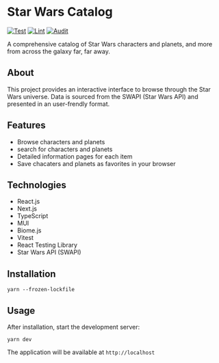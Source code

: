 # Star Wars Catalog
[![Test](https://github.com/King-witcher/Star-Wars-catalog/actions/workflows/test.yml/badge.svg)](https://github.com/King-witcher/Star-Wars-catalog/actions/workflows/test.yml)
[![Lint](https://github.com/King-witcher/Star-Wars-catalog/actions/workflows/lint.yml/badge.svg)](https://github.com/King-witcher/Star-Wars-catalog/actions/workflows/lint.yml)
[![Audit](https://github.com/King-witcher/Star-Wars-catalog/actions/workflows/audit.yml/badge.svg)](https://github.com/King-witcher/Star-Wars-catalog/actions/workflows/audit.yml)

A comprehensive catalog of Star Wars characters and planets, and more from across the galaxy far, far away.

## About

This project provides an interactive interface to browse through the Star Wars universe. Data is sourced from the SWAPI (Star Wars API) and presented in an user-frendly format.

## Features

- Browse characters and planets
- search for characters and planets
- Detailed information pages for each item
- Save chacaters and planets as favorites in your browser

## Technologies

- React.js
- Next.js
- TypeScript
- MUI
- Biome.js
- Vitest
- React Testing Library
- Star Wars API (SWAPI)

## Installation

```shell
yarn --frozen-lockfile
```

## Usage

After installation, start the development server:

```shell
yarn dev
```

The application will be available at `http://localhost`